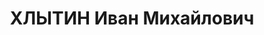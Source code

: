 ---
title: ХЛЫТИН Иван Михайлович
description: (13.10.1892, д. Лобачи, Нижегородская губ. – 13.01.1938, Свердл.), хоз.
  раб. У., видный орг. и признанный новатор лесн. произв-ва. Род. в крест. семье,
  образование – нач. Участ. Первой мир. (мл. унтер-офицер) и Гражд. войн, прошел путь
  от рядового красноармейца до политрука части. Чл. ВКП(б) с 1919. В 1921-1924 служил
  в должностях пом. уезд. военкома (г. Оса), уезд. военкома (г. Чердынь), пом. окрвоенкома
  (г.Сарапул). В 1924-1928 – на ответственной сов. и хоз. работе в Воткинске и Сарапуле.
  Переведен на работу в адм. Ц. Урал. обл. – Свердл., где с авг. 1928 последовательно
  занимал должности зам. зав. лесным отд. Уралоблземуправления, пред. Правления Уралобллесхоза
  (1929-1930), управляющего трестами “Ураллес” (1930-1931), “Уралсредлес”, реорг.
  в Лесоуправление треста “Востокосталь” (1931-1933), зам. уполномоченного Наркомата
  лесной пром-сти на У. (1933-1934), управляющего укрупненным трестом “Свердлес” (1934-1935),
  вновь созд. трестом “Севураллес” (1936-1937). Х. мн. и настойчиво занимался самообразованием,
  участвовал в деятельности инж.-техн. об-в лесной отрасли (ИТС и НИТОлес), целеустремленно
  работая над проблемой механизации лесопогрузочных работ (путем усовершенствования
  канадской лесозаготовит. практики, в к-рой в качестве погрузочных агрегатов использовались
  конные деррики с незначительной производительностью). В 1935 Х. предложил высокоэффективный
  и экономичный батарейный способ тракторной погрузки дерриком, ЦНИИ механизации и
  энергетики Наркомлеса рационализаторское предложение Х. было оценено как “большой
  вклад в технику погрузки древесины в лесу, значительно продвинувшее вперед застывшие
  методы погрузки не только у нас, но и в Америке”. Названная по имени изобретателя
  система механизированной погрузки нашла широкое применение в отеч. и заруб. лесной
  пром-сти. О “батарейном методе” Х. “Союзхроникой” в 1935 был снят док. фильм. Погрузка
  леса по системе Х. активно пропагандировалась периодической печатью лесной отрасли.
  В июле 1937 Х. был арестован как “участ. контррев. повстанческой орг-ции прав. в
  лесной пром-сти” и выездной Воен. Коллегией Верх. суда СССР приговорен 13 янв. 1938
  к расстрелу. Реабилитирован посм. в дек. 1956.
---